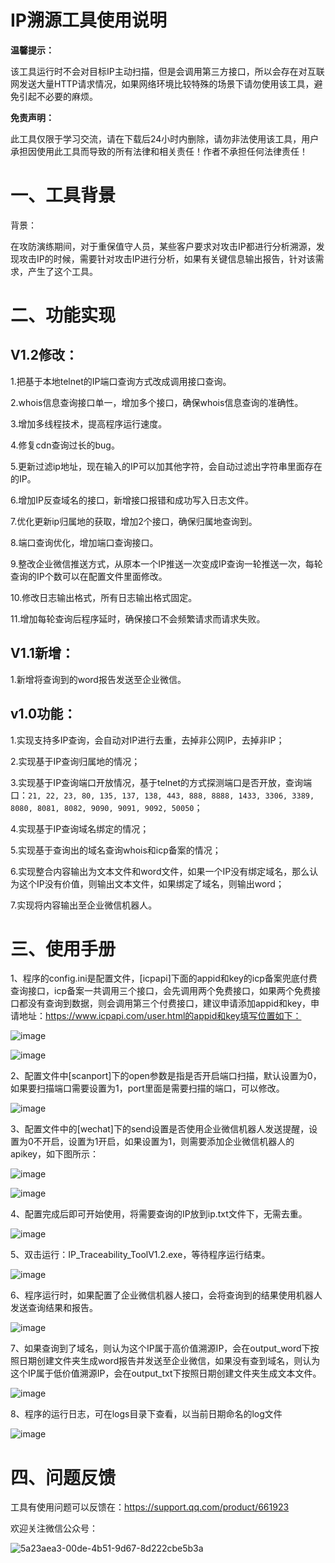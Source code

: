 # IP溯源工具使用说明

**温馨提示：**

该工具运行时不会对目标IP主动扫描，但是会调用第三方接口，所以会存在对互联网发送大量HTTP请求情况，如果网络环境比较特殊的场景下请勿使用该工具，避免引起不必要的麻烦。

**免责声明：**

此工具仅限于学习交流，请在下载后24小时内删除，请勿非法使用该工具，用户承担因使用此工具而导致的所有法律和相关责任！作者不承担任何法律责任！

# 一、工具背景

背景：

在攻防演练期间，对于重保值守人员，某些客户要求对攻击IP都进行分析溯源，发现攻击IP的时候，需要针对攻击IP进行分析，如果有关键信息输出报告，针对该需求，产生了这个工具。

# 二、功能实现

## V1.2修改：

1.把基于本地telnet的IP端口查询方式改成调用接口查询。

2.whois信息查询接口单一，增加多个接口，确保whois信息查询的准确性。

3.增加多线程技术，提高程序运行速度。

4.修复cdn查询过长的bug。

5.更新过滤ip地址，现在输入的IP可以加其他字符，会自动过滤出字符串里面存在的IP。

6.增加IP反查域名的接口，新增接口报错和成功写入日志文件。

7.优化更新ip归属地的获取，增加2个接口，确保归属地查询到。

8.端口查询优化，增加端口查询接口。

9.整改企业微信推送方式，从原本一个IP推送一次变成IP查询一轮推送一次，每轮查询的IP个数可以在配置文件里面修改。

10.修改日志输出格式，所有日志输出格式固定。

11.增加每轮查询后程序延时，确保接口不会频繁请求而请求失败。

## V1.1新增：

1.新增将查询到的word报告发送至企业微信。

## v1.0功能：

1.实现支持多IP查询，会自动对IP进行去重，去掉非公网IP，去掉非IP；

2.实现基于IP查询归属地的情况；

3.实现基于IP查询端口开放情况，基于telnet的方式探测端口是否开放，查询端口：`21, 22, 23, 80, 135, 137, 138, 443, 888, 8888, 1433, 3306, 3389, 8080, 8081, 8082, 9090, 9091, 9092, 50050`​；

4.实现基于IP查询域名绑定的情况；

5.实现基于查询出的域名查询whois和icp备案的情况；

6.实现整合内容输出为文本文件和word文件，如果一个IP没有绑定域名，那么认为这个IP没有价值，则输出文本文件，如果绑定了域名，则输出word；

7.实现将内容输出至企业微信机器人。

# 三、使用手册

1、程序的config.ini是配置文件，[icpapi]下面的appid和key的icp备案兜底付费查询接口，icp备案一共调用三个接口，会先调用两个免费接口，如果两个免费接口都没有查询到数据，则会调用第三个付费接口，建议申请添加appid和key，申请地址：https://www.icpapi.com/user.html的appid和key填写位置如下：

​![image](./images/image-20240718114252-r6j1olq.png)​

​![image](./images/image-20240202105244-riqubn0.png)​

2、配置文件中[scanport]下的open参数是指是否开启端口扫描，默认设置为0，如果要扫描端口需要设置为1，port里面是需要扫描的端口，可以修改。

​![image](./images/image-20240718114343-yl2q2qv.png)​

3、配置文件中的[wechat]下的send设置是否使用企业微信机器人发送提醒，设置为0不开启，设置为1开启，如果设置为1，则需要添加企业微信机器人的apikey，如下图所示：

​![image](./images/image-20240718114419-hmnqel8.png)​

​![image](./images/image-20240202110324-627km9j.png)​

4、配置完成后即可开始使用，将需要查询的IP放到ip.txt文件下，无需去重。

​![image](./images/image-20240202110410-h954j9g.png)​

5、双击运行：IP_Traceability_ToolV1.2.exe，等待程序运行结束。

​![image](./images/image-20240718114704-0kawxho.png)​

6、程序运行时，如果配置了企业微信机器人接口，会将查询到的结果使用机器人发送查询结果和报告。

​![image](./images/image-20240718142305-4ubqgdv.png)​

7、如果查询到了域名，则认为这个IP属于高价值溯源IP，会在output_word下按照日期创建文件夹生成word报告并发送至企业微信，如果没有查到域名，则认为这个IP属于低价值溯源IP，会在output_txt下按照日期创建文件夹生成文本文件。

​![image](./images/image-20240718114822-pw01acc.png)​

8、程序的运行日志，可在logs目录下查看，以当前日期命名的log文件

​![image](./images/image-20240718114948-ehkqiz5.png)​

# 四、问题反馈

工具有使用问题可以反馈在：https://support.qq.com/product/661923

欢迎关注微信公众号：

​![5a23aea3-00de-4b51-9d67-8d222cbe5b3a](./images/5a23aea3-00de-4b51-9d67-8d222cbe5b3a-20240718122502-5vtppk3.jpg)​
